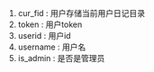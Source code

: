 1. cur_fid : 用户存储当前用户日记目录
2. token : 用户token 
3. userid : 用户id 
4. username : 用户名
5. is_admin : 是否是管理员